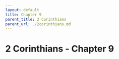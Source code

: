 ```yaml
---
layout: default
title: Chapter 9
parent_title: 2 Corinthians
parent_url: ./2corinthians.md
---
```


# 2 Corinthians - Chapter 9
